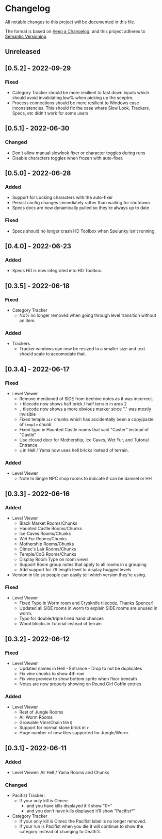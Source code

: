 # Changelog

All notable changes to this project will be documented in this file.

The format is based on [Keep a Changelog](https://keepachangelog.com/en/1.0.0/),
and this project adheres to [Semantic Versioning](https://semver.org/spec/v2.0.0.html).

## Unreleased

## [0.5.2] - 2022-09-29

### Fixed

- Category Tracker should be more resilient to fast down inputs which should avoid invalidating low% when picking up the sceptre.
- Process connections should be more resilient to Windows case inconsistencies. This should fix the case where Slow Look, Trackers, Specs, etc didn't work for some users.

## [0.5.1] - 2022-06-30

### Changed

- Don't allow manual slowlook fixer or character toggles during runs
- Disable characters toggles when frozen with auto-fixer.

## [0.5.0] - 2022-06-28

### Added

- Support for Locking characters with the auto-fixer
- Persist config changes immediately rather than waiting for shutdown
- Specs docs are now dynamically pulled so they're always up to date

### Fixed

- Specs should no longer crash HD Toolbox when Spelunky isn't running.

## [0.4.0] - 2022-06-23

### Added

- Specs HD is now integrated into HD Toolbox.

## [0.3.5] - 2022-06-18

### Fixed

- Category Tracker
  - No% no longer removed when going through level transition without an item.

### Added

- Trackers
  - Tracker windows can now be resized to a smaller size and text should scale to accomodate that.

## [0.3.4] - 2022-06-17

### Fixed

- Level Viewer
  - Remove mentioned of SIDE from beehive notes as it was incorrect.
  - `r` tilecode now shows half brick / half terrain in area 2
  - `.` tilecode now shows a more obvious marker since "." was mostly invisible
  - Fixed temple `air` chunks which has accidentally been a copy/paste of `temple` chunk
  - Fixed typo in Haunted Castle rooms that said "Caster" instead of "Castle"
  - Use closed door for Mothership, Ice Caves, Wet Fur, and Tutorial Entrance
  - `q` in Hell / Yama now uses hell bricks instead of terrain.

### Added

- Level Viewer
  - Note to Single NPC shop rooms to indicate it can be damsel or HH

## [0.3.3] - 2022-06-16

### Added

- Level Viewer
  - Black Market Rooms/Chunks
  - Haunted Castle Rooms/Chunks
  - Ice Caves Rooms/Chunks
  - Wet Fur Rooms/Chunks
  - Mothership Rooms/Chunks
  - Olmec's Lair Rooms/Chunks
  - Temple/CoG Rooms/Chunks
  - Display Room Type on room views
  - Support Room group notes that apply to all rooms in a grouping
  - Add support for 79 length level to display bugged levels
- Version in tile so people can easily tell which version they're using.

### Fixed

- Level Viewer
  - Fixed Typo in Worm room and Crysknife tilecode. Thanks Spencer!
  - Updated all SIDE rooms in worm to explain SIDE rooms are unused in worm.
  - Typo for double/triple hired hand chances
  - Wood blocks in Tutorial instead of terrain

## [0.3.2] - 2022-06-12

### Fixed

- Level Viewer
  - Updated names in Hell - Entrance - Drop to not be duplicates
  - Fix vine chunks to show 4th row
  - Fix vine preview to show bottom sprite when floor beneath
  - Notes are now properly showing on Round Girl Coffin entries.

### Added

- Level Viewer
  - Rest of Jungle Rooms
  - All Worm Rooms
  - Growable Vine/Chain tile `Q`
  - Support for normal stone brick in `r`
  - Huge number of new tiles supported for Jungle/Worm.

## [0.3.1] - 2022-06-11

### Added

- Level Viewer: All Hell / Yama Rooms and Chunks

### Changed

- Pacifist Tracker:
  - If your only kill is Olmec:
    - and you have kills displayed it'll show "0\*"
    - and you don't have kills displayed it'll show "Pacifist\*"
- Category Tracker
  - If your only kill is Olmec the Pacifist label is no longer removed.
  - If your run is Pacifist when you die it will continue to show the category instead of changing to Death%

